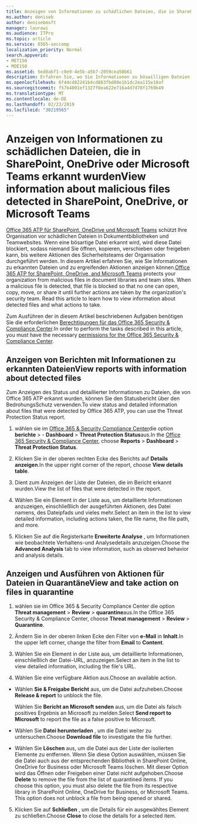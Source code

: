 ```yaml
---
title: Anzeigen von Informationen zu schädlichen Dateien, die in SharePoint, OneDrive oder Microsoft Teams erkannt wurden
ms.author: deniseb
author: denisebmsft
manager: laurawi
ms.audience: ITPro
ms.topic: article
ms.service: O365-seccomp
localization_priority: Normal
search.appverid:
- MET150
- MOE150
ms.assetid: 5ed8abf1-c0e9-4e5b-a5b7-2059cea50b61
description: Erfahren Sie, wo Sie Informationen zu böswilligen Dateien anzeigen können, die in SharePoint, OneDrive oder Teams erkannt werden, und wie Sie Maßnahmen für diese Dateien ergreifen.
ms.openlocfilehash: 6f44cd82241b4cd883fbd80e1b1dc2ea115e10af
ms.sourcegitcommit: f57b4001ef1327f0ea622e716a4d7d78f1769b49
ms.translationtype: MT
ms.contentlocale: de-DE
ms.lasthandoff: 02/23/2019
ms.locfileid: "30219565"
---
```

# <a name="view-information-about-malicious-files-detected-in-sharepoint-onedrive-or-microsoft-teams"></a><span data-ttu-id="88a74-103">Anzeigen von Informationen zu schädlichen Dateien, die in SharePoint, OneDrive oder Microsoft Teams erkannt wurden</span><span class="sxs-lookup"><span data-stu-id="88a74-103">View information about malicious files detected in SharePoint, OneDrive, or Microsoft Teams</span></span>

<span data-ttu-id="88a74-p101">[Office 365 ATP für SharePoint, OneDrive und Microsoft Teams](atp-for-spo-odb-and-teams.md) schützt Ihre Organisation vor schädlichen Dateien in Dokumentbibliotheken und Teamwebsites. Wenn eine bösartige Datei erkannt wird, wird diese Datei blockiert, sodass niemand Sie öffnen, kopieren, verschieben oder freigeben kann, bis weitere Aktionen des Sicherheitsteams der Organisation durchgeführt werden. In diesem Artikel erfahren Sie, wie Sie Informationen zu erkannten Dateien und zu ergreifenden Aktionen anzeigen können.</span><span class="sxs-lookup"><span data-stu-id="88a74-p101">[Office 365 ATP for SharePoint, OneDrive, and Microsoft Teams](atp-for-spo-odb-and-teams.md) protects your organization from malicious files in document libraries and team sites. When a malicious file is detected, that file is blocked so that no one can open, copy, move, or share it until further actions are taken by the organization's security team. Read this article to learn how to view information about detected files and what actions to take.</span></span> 

<span data-ttu-id="88a74-107">Zum Ausführen der in diesem Artikel beschriebenen Aufgaben benötigen Sie die erforderlichen [Berechtigungen für das Office 365 Security &amp; Compliance Center](permissions-in-the-security-and-compliance-center.md).</span><span class="sxs-lookup"><span data-stu-id="88a74-107">In order to perform the tasks described in this article, you must have the necessary [permissions for the Office 365 Security &amp; Compliance Center](permissions-in-the-security-and-compliance-center.md).</span></span> 
  
## <a name="view-reports-with-information-about-detected-files"></a><span data-ttu-id="88a74-108">Anzeigen von Berichten mit Informationen zu erkannten Dateien</span><span class="sxs-lookup"><span data-stu-id="88a74-108">View reports with information about detected files</span></span>

<span data-ttu-id="88a74-109">Zum Anzeigen des Status und detaillierter Informationen zu Dateien, die von Office 365 ATP erkannt wurden, können Sie den Statusbericht über den BedrohungsSchutz verwenden.</span><span class="sxs-lookup"><span data-stu-id="88a74-109">To view status and detailed information about files that were detected by Office 365 ATP, you can use the Threat Protection Status report.</span></span>
  
1. <span data-ttu-id="88a74-110">wählen sie im [Office 365 &amp; Security Compliance Center](https://protection.office.com)die option **berichte** \> - **Dashboard** \> **Threat Protection Status**aus.</span><span class="sxs-lookup"><span data-stu-id="88a74-110">In the [Office 365 Security &amp; Compliance Center](https://protection.office.com), choose **Reports** \> **Dashboard** \> **Threat Protection Status**.</span></span>
    
2. <span data-ttu-id="88a74-111">Klicken Sie in der oberen rechten Ecke des Berichts auf **Details anzeigen**.</span><span class="sxs-lookup"><span data-stu-id="88a74-111">In the upper right corner of the report, choose **View details table**.</span></span>
    
3. <span data-ttu-id="88a74-112">Dient zum Anzeigen der Liste der Dateien, die im Bericht erkannt wurden.</span><span class="sxs-lookup"><span data-stu-id="88a74-112">View the list of files that were detected in the report.</span></span>
    
4. <span data-ttu-id="88a74-113">Wählen Sie ein Element in der Liste aus, um detaillierte Informationen anzuzeigen, einschließlich der ausgeführten Aktionen, des Datei namens, des Dateipfads und vieles mehr.</span><span class="sxs-lookup"><span data-stu-id="88a74-113">Select an item in the list to view detailed information, including actions taken, the file name, the file path, and more.</span></span>
    
5. <span data-ttu-id="88a74-114">Klicken Sie auf die Registerkarte **Erweiterte Analyse** , um Informationen wie beobachtete Verhaltens-und Analysedetails anzuzeigen.</span><span class="sxs-lookup"><span data-stu-id="88a74-114">Choose the **Advanced Analysis** tab to view information, such as observed behavior and analysis details.</span></span> 
  
## <a name="view-and-take-action-on-files-in-quarantine"></a><span data-ttu-id="88a74-115">Anzeigen und Ausführen von Aktionen für Dateien in Quarantäne</span><span class="sxs-lookup"><span data-stu-id="88a74-115">View and take action on files in quarantine</span></span>

1. <span data-ttu-id="88a74-116">wählen sie im Office 365 &amp; Security Compliance Center die option **Threat management** \> **Review** \> **quarantine**aus.</span><span class="sxs-lookup"><span data-stu-id="88a74-116">In the Office 365 Security &amp; Compliance Center, choose **Threat management** \> **Review** \> **Quarantine**.</span></span>
    
2. <span data-ttu-id="88a74-117">Ändern Sie in der oberen linken Ecke den Filter von **e-Mail** in **Inhalt**.</span><span class="sxs-lookup"><span data-stu-id="88a74-117">In the upper left corner, change the filter from **Email** to **Content**.</span></span>
    
3. <span data-ttu-id="88a74-118">Wählen Sie ein Element in der Liste aus, um detaillierte Informationen, einschließlich der Datei-URL, anzuzeigen.</span><span class="sxs-lookup"><span data-stu-id="88a74-118">Select an item in the list to view detailed information, including the file's URL.</span></span>
    
4. <span data-ttu-id="88a74-119">Wählen Sie eine verfügbare Aktion aus.</span><span class="sxs-lookup"><span data-stu-id="88a74-119">Choose an available action.</span></span>
    
  - <span data-ttu-id="88a74-120">Wählen **Sie &amp; Freigabe Bericht** aus, um die Datei aufzuheben.</span><span class="sxs-lookup"><span data-stu-id="88a74-120">Choose **Release &amp; report** to unblock the file.</span></span> 
    
    <span data-ttu-id="88a74-121">Wählen Sie **Bericht an Microsoft senden** aus, um die Datei als falsch positives Ergebnis an Microsoft zu melden.</span><span class="sxs-lookup"><span data-stu-id="88a74-121">Select **Send report to Microsoft** to report the file as a false positive to Microsoft.</span></span> 
    
  - <span data-ttu-id="88a74-122">Wählen Sie **Datei herunterladen** , um die Datei weiter zu untersuchen.</span><span class="sxs-lookup"><span data-stu-id="88a74-122">Choose **Download file** to investigate the file further.</span></span> 
    
  - <span data-ttu-id="88a74-p102">Wählen Sie **Löschen** aus, um die Datei aus der Liste der isolierten Elemente zu entfernen. Wenn Sie diese Option auswählen, müssen Sie die Datei auch aus der entsprechenden Bibliothek in SharePoint Online, OneDrive for Business oder Microsoft Teams löschen. Mit dieser Option wird das Öffnen oder Freigeben einer Datei nicht aufgehoben.</span><span class="sxs-lookup"><span data-stu-id="88a74-p102">Choose **Delete** to remove the file from the list of quarantined items. If you choose this option, you must also delete the file from its respective library in SharePoint Online, OneDrive for Business, or Microsoft Teams. This option does not unblock a file from being opened or shared.</span></span> 
    
5. <span data-ttu-id="88a74-126">Klicken Sie auf **Schließen** , um die Details für ein ausgewähltes Element zu schließen.</span><span class="sxs-lookup"><span data-stu-id="88a74-126">Choose **Close** to close the details for a selected item.</span></span> 
  
  

